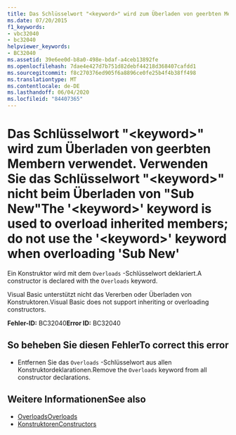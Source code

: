 ```yaml
---
title: Das Schlüsselwort "<keyword>" wird zum Überladen von geerbten Membern verwendet. Verwenden Sie das Schlüsselwort "<keyword>" nicht beim Überladen von "Sub New"
ms.date: 07/20/2015
f1_keywords:
- vbc32040
- bc32040
helpviewer_keywords:
- BC32040
ms.assetid: 39e6ee0d-b8a0-498e-bdaf-a4ceb13892fe
ms.openlocfilehash: 7dae4e427d7b751d82debf44218d368407cafdd1
ms.sourcegitcommit: f8c270376ed905f6a8896ce0fe25b4f4b38ff498
ms.translationtype: MT
ms.contentlocale: de-DE
ms.lasthandoff: 06/04/2020
ms.locfileid: "84407365"
---
```

# <a name="the-keyword-keyword-is-used-to-overload-inherited-members-do-not-use-the-keyword-keyword-when-overloading-sub-new"></a><span data-ttu-id="a24af-102">Das Schlüsselwort "\<keyword>" wird zum Überladen von geerbten Membern verwendet. Verwenden Sie das Schlüsselwort "\<keyword>" nicht beim Überladen von "Sub New"</span><span class="sxs-lookup"><span data-stu-id="a24af-102">The '\<keyword>' keyword is used to overload inherited members; do not use the '\<keyword>' keyword when overloading 'Sub New'</span></span>
<span data-ttu-id="a24af-103">Ein Konstruktor wird mit dem `Overloads` -Schlüsselwort deklariert.</span><span class="sxs-lookup"><span data-stu-id="a24af-103">A constructor is declared with the `Overloads` keyword.</span></span>  
  
 <span data-ttu-id="a24af-104">Visual Basic unterstützt nicht das Vererben oder Überladen von Konstruktoren.</span><span class="sxs-lookup"><span data-stu-id="a24af-104">Visual Basic does not support inheriting or overloading constructors.</span></span>  
  
 <span data-ttu-id="a24af-105">**Fehler-ID:** BC32040</span><span class="sxs-lookup"><span data-stu-id="a24af-105">**Error ID:** BC32040</span></span>  
  
## <a name="to-correct-this-error"></a><span data-ttu-id="a24af-106">So beheben Sie diesen Fehler</span><span class="sxs-lookup"><span data-stu-id="a24af-106">To correct this error</span></span>  
  
- <span data-ttu-id="a24af-107">Entfernen Sie das `Overloads` -Schlüsselwort aus allen Konstruktordeklarationen.</span><span class="sxs-lookup"><span data-stu-id="a24af-107">Remove the `Overloads` keyword from all constructor declarations.</span></span>  
  
## <a name="see-also"></a><span data-ttu-id="a24af-108">Weitere Informationen</span><span class="sxs-lookup"><span data-stu-id="a24af-108">See also</span></span>

- [<span data-ttu-id="a24af-109">Overloads</span><span class="sxs-lookup"><span data-stu-id="a24af-109">Overloads</span></span>](../language-reference/modifiers/overloads.md)
- [<span data-ttu-id="a24af-110">Konstruktoren</span><span class="sxs-lookup"><span data-stu-id="a24af-110">Constructors</span></span>](../programming-guide/concepts/object-oriented-programming.md#constructors)
